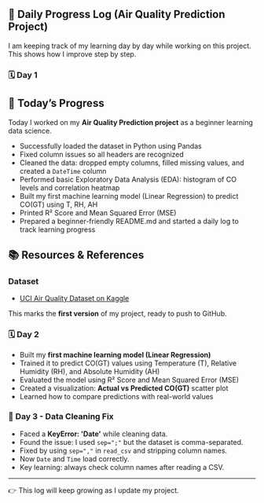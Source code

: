 ## 📅 Daily Progress Log (Air Quality Prediction Project)

I am keeping track of my learning day by day while working on this project.  
This shows how I improve step by step.

### 🗓️ Day 1
## 📅 Today’s Progress

Today I worked on my **Air Quality Prediction project** as a beginner learning data science.  

- Successfully loaded the dataset in Python using Pandas  
- Fixed column issues so all headers are recognized  
- Cleaned the data: dropped empty columns, filled missing values, and created a `DateTime` column  
- Performed basic Exploratory Data Analysis (EDA): histogram of CO levels and correlation heatmap  
- Built my first machine learning model (Linear Regression) to predict CO(GT) using T, RH, AH  
- Printed R² Score and Mean Squared Error (MSE)  
- Prepared a beginner-friendly README.md and started a daily log to track learning progress

## 📚 Resources & References

### Dataset
- [UCI Air Quality Dataset on Kaggle](https://www.kaggle.com/datasets/dakshbhalala/uci-air-quality-dataset)

This marks the **first version** of my project, ready to push to GitHub.

### 🗓️ Day 2
- Built my **first machine learning model (Linear Regression)**  
- Trained it to predict CO(GT) values using Temperature (T), Relative Humidity (RH), and Absolute Humidity (AH)  
- Evaluated the model using R² Score and Mean Squared Error (MSE)  
- Created a visualization: **Actual vs Predicted CO(GT)** scatter plot  
- Learned how to compare predictions with real-world values  

### 📅 Day 3 - Data Cleaning Fix

- Faced a **KeyError: 'Date'** while cleaning data.  
- Found the issue: I used `sep=";"` but the dataset is comma-separated.  
- Fixed by using `sep=","` in `read_csv` and stripping column names.  
- Now `Date` and `Time` load correctly.  
- Key learning: always check column names after reading a CSV.


---

👉 This log will keep growing as I update my project.
